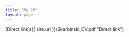 ```yaml
---
title: "My CV"
layout: page
---
```


[Direct link]({{ site.url }}/Skarbinski_CV.pdf "Direct link")

<object data="{{ site.url }}{{ site.baseurl }}/Skarbinski_CV.pdf" width="750" height="1000" type="application/pdf"></object>
